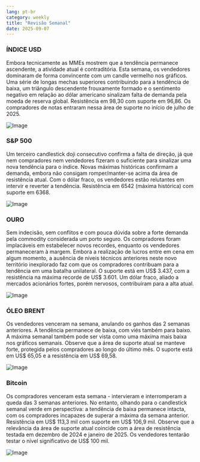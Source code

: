 ```yaml
---
lang: pt-br
category: weekly
title: "Revisão Semanal"
date: 2025-09-07
---
```


### ÍNDICE USD

Embora tecnicamente as MMEs mostrem que a tendência permanece ascendente, a atividade atual é contraditória. Esta semana, os vendedores dominaram de forma convincente com um candle vermelho nos gráficos. Uma série de longas mechas superiores contribuindo para a tendência de baixa, um triângulo descendente frouxamente formado e o sentimento negativo em relação ao dólar americano sinalizam falta de demanda pela moeda de reserva global. Resistência em 98,30 com suporte em 96,86. Os compradores de notas entraram nessa área de suporte no início de julho de 2025.

![Image](https://markleighedu.github.io/img/Sep-2025/07-Sep-2025/usdindex.jpg)

### S&P 500

Um terceiro candlestick doji consecutivo confirma a falta de direção, já que nem compradores nem vendedores fizeram o suficiente para sinalizar uma nova tendência para o índice. Novas máximas históricas confirmam a demanda, embora não consigam romper/manter-se acima da área de resistência atual. Com o dólar fraco, os vendedores estão relutantes em intervir e reverter a tendência. Resistência em 6542 (máxima histórica) com suporte em 6368.

![Image](https://markleighedu.github.io/img/Sep-2025/07-Sep-2025/sp500.jpg)

### OURO

Sem indecisão, sem conflitos e com pouca dúvida sobre a forte demanda pela commodity considerada um porto seguro. Os compradores foram implacáveis em estabelecer novos recordes, enquanto os vendedores permaneceram à margem. Embora a realização de lucros entre em cena em algum momento, a ausência de níveis técnicos anteriores neste novo território inexplorado faz com que os compradores contribuam para a tendência em uma batalha unilateral. O suporte está em US$ 3.437, com a resistência na máxima recorde de US$ 3.601. Um dólar fraco, aliado a mercados acionários fortes, porém nervosos, contribuíram para a alta atual.

![Image](https://markleighedu.github.io/img/Sep-2025/07-Sep-2025/gold.jpg)

### ÓLEO BRENT

Os vendedores venceram na semana, anulando os ganhos das 2 semanas anteriores. A tendência permanece de baixa, com viés também para baixo. A máxima semanal também pode ser vista como uma máxima mais baixa nos gráficos semanais. Observe que a área de suporte atual se manteve forte, protegida pelos compradores ao longo do último mês. O suporte está em US$ 65,05 e a resistência em US$ 69,58.

![Image](https://markleighedu.github.io/img/Sep-2025/07-Sep-2025/brentoil.jpg)

### Bitcoin

Os compradores venceram esta semana - intervieram e interromperam a queda das 3 semanas anteriores. No entanto, olhando para o candlestick semanal verde em perspectiva: a tendência de baixa permanece intacta, com os compradores incapazes de superar a máxima da semana anterior. Resistência em US$ 113,3 mil com suporte em US$ 106,9 mil. Observe que a relevância da área de suporte atual coincide com a área de resistência testada em dezembro de 2024 e janeiro de 2025. Os vendedores tentarão testar o nível significativo de US$ 100 mil.

![Image](https://markleighedu.github.io/img/Sep-2025/07-Sep-2025/bitcoin.jpg)

